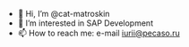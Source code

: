 - 👋 Hi, I’m @cat-matroskin
- 👀 I’m interested in SAP Development
- 📫 How to reach me: e-mail iurii@pecaso.ru

<!---
cat-matroskin/cat-matroskin is a ✨ special ✨ repository because its `README.md` (this file) appears on your GitHub profile.
You can click the Preview link to take a look at your changes.
--->
